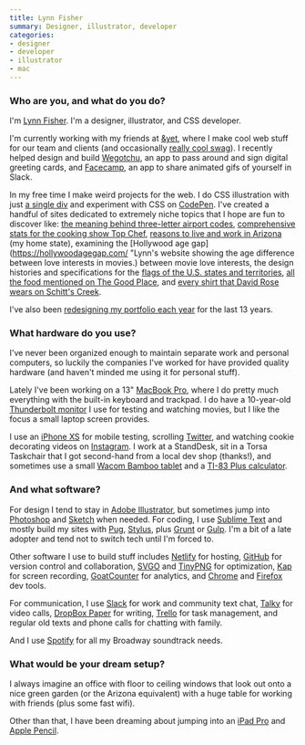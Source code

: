 ```yaml
---
title: Lynn Fisher
summary: Designer, illustrator, developer
categories:
- designer
- developer
- illustrator
- mac
---
```


### Who are you, and what do you do?

I'm [Lynn Fisher](https://lynnandtonic.com/ "Lynn's website."). I'm a designer, illustrator, and CSS developer.

I'm currently working with my friends at [&yet](https://andyet.com/ "A design and development group."), where I make cool web stuff for our team and clients (and occasionally [really cool swag](https://www.heroku.com/hanafuda "An article by Heroku about their custom deck of cards.")). I recently helped design and build [Wegotchu](https://wegotchu.cards/ "A site for creating and signing a card."), an app to pass around and sign digital greeting cards, and [Facecamp](https://face.camp/ "A site for creating animated GIFs to post in Slack."), an app to share animated gifs of yourself in Slack.

In my free time I make weird projects for the web. I do CSS illustration with just [a single div](https://a.singlediv.com/ "Lynn's CSS drawing project.") and experiment with CSS on [CodePen](https://codepen.io/lynnandtonic/ "Lynn's CodePen account."). I've created a handful of sites dedicated to extremely niche topics that I hope are fun to discover like: [the meaning behind three-letter airport codes](https://airportcod.es/ "Lynn's site for looking up airport codes."), [comprehensive stats for the cooking show Top Chef](https://topchefstats.com/ "Lynn's Top Chef stats website."), [reasons to live and work in Arizona](https://why.az/ "Lynn's website about Arizona.") (my home state), examining the [Hollywood age gap](https://hollywoodagegap.com/ "Lynn's website showing the age difference between love interests in movies.) between movie love interests, the design histories and specifications for the [flags of the U.S. states and territories](https://hollywoodagegap.com/ "Lynn's website about the design of US flags."), [all the food mentioned on The Good Place](https://thefoodplace.cafe/ "Lynn's website about the food in The Good Place."), and [every shirt that David Rose wears on Schitt's Creek](https://davidrose.style/ "Lynn's website showing every shirt David wears in Schitt's Creek."). 

I've also been [redesigning my portfolio each year](https://lynnandtonic.com/archive/ "Lynn's site archive.") for the last 13 years.

### What hardware do you use?

I've never been organized enough to maintain separate work and personal computers, so luckily the companies I've worked for have provided quality hardware (and haven't minded me using it for personal stuff).

Lately I've been working on a 13" [MacBook Pro][macbook-pro], where I do pretty much everything with the built-in keyboard and trackpad. I do have a 10-year-old [Thunderbolt monitor][thunderbolt-display] I use for testing and watching movies, but I like the focus a small laptop screen provides.

I use an [iPhone XS][iphone-xs] for mobile testing, scrolling [Twitter](https://twitter.com/lynnandtonic "Lynn's Twitter account."), and watching cookie decorating videos on [Instagram](https://www.instagram.com/lynnandtonic "Lynn's Instagram account."). I work at a StandDesk, sit in a Torsa Taskchair that I got second-hand from a local dev shop (thanks!), and sometimes use a small [Wacom Bamboo tablet][bamboo] and a [TI-83 Plus calculator][ti-83-plus].

### And what software?

For design I tend to stay in [Adobe Illustrator][illustrator], but sometimes jump into [Photoshop][] and [Sketch][] when needed. For coding, I use [Sublime Text][sublime-text] and mostly build my sites with [Pug][], [Stylus][], plus [Grunt][] or [Gulp][]. I'm a bit of a late adopter and tend not to switch tech until I'm forced to.

Other software I use to build stuff includes [Netlify][] for hosting, [GitHub][] for version control and collaboration, [SVGO][] and [TinyPNG][] for optimization, [Kap][] for screen recording, [GoatCounter][] for analytics, and [Chrome][] and [Firefox][] dev tools.

For communication, I use [Slack][] for work and community text chat, [Talky][] for video calls, [DropBox Paper][dropbox-paper] for writing, [Trello][] for task management, and regular old texts and phone calls for chatting with family. 

And I use [Spotify][] for all my Broadway soundtrack needs.

### What would be your dream setup?

I always imagine an office with floor to ceiling windows that look out onto a nice green garden (or the Arizona equivalent) with a huge table for working with friends (plus some fast wifi).

Other than that, I have been dreaming about jumping into an [iPad Pro][ipad-pro] and [Apple Pencil][pencil].

[bamboo]: https://www.wacom.com/en/us/bamboo "Smaller pen/multi-touch tablets."
[chrome]: https://www.google.com/intl/en/chrome/browser/ "A WebKit-based browser, where each tab runs in its own thread."
[dropbox-paper]: https://www.dropbox.com/paper "A document collaboration service."
[firefox]: https://www.mozilla.org/en-US/firefox/new/ "A cross-platform open-source web browser."
[github]: https://github.com/ "A Git code repository service."
[goatcounter]: https://www.goatcounter.com/ "An open-source web analytics service."
[grunt]: https://gruntjs.com/ "A task runner."
[gulp]: https://gulpjs.com/ "A build system."
[illustrator]: https://www.adobe.com/products/illustrator.html "A vector graphics editor."
[ipad-pro]: https://en.wikipedia.org/wiki/IPad_Pro "An iOS tablet."
[iphone-xs]: https://en.wikipedia.org/wiki/IPhone_XS "A 5.8 inch iOS phone."
[kap]: https://getkap.co/ "A screen capture tool."
[macbook-pro]: https://www.apple.com/macbook-pro/ "A laptop."
[netlify]: https://www.netlify.com/ "A service for hosting websites and web apps."
[pencil]: https://www.fiftythree.com/pencil "An iPad stylus."
[photoshop]: https://www.adobe.com/products/photoshop.html "A bitmap image editor."
[pug]: https://pugjs.org/ "A template system for Node."
[sketch]: https://www.sketchapp.com/ "A vector drawing application for Mac OS X."
[slack]: https://slack.com/ "A collaboration service."
[spotify]: https://www.spotify.com/us/ "A music streaming service."
[stylus]: http://stylus-lang.com/ "A dynamic language for generating CSS."
[sublime-text]: http://www.sublimetext.com/ "A coder's text editor."
[svgo]: https://github.com/svg/svgo "A tool for optimising SVG files."
[talky]: https://talky.io/ "A video chat service."
[thunderbolt-display]: https://www.apple.com/displays/ "A Thunderbolt-powered monitor."
[ti-83-plus]: https://education.ti.com/en/products/calculators/graphing-calculators/ti-83-plus "A graphing calculator."
[tinypng]: https://tinypng.com/ "An image optimising service."
[trello]: https://trello.com/ "A project management service."
